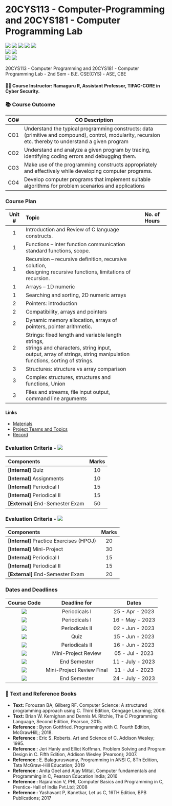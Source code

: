 # 20CYS113 - Computer-Programming and 20CYS181 - Computer Programming Lab 
![](https://img.shields.io/badge/Batch-22CYS-lightgreen) ![](https://img.shields.io/badge/UG-blue) ![](https://img.shields.io/badge/CP-20CYS113-blue)  ![](https://img.shields.io/badge/CPL-20CYS181-blue)
![](https://img.shields.io/badge/-HPOJ-brown) <br/>
![](https://img.shields.io/badge/Lecture-3-orange) ![](https://img.shields.io/badge/Credits-3-orange) <br/>
![](https://img.shields.io/badge/Practical-3-orange) ![](https://img.shields.io/badge/Credits-1-orange) 

20CYS113 - Computer Programming and 20CYS181 - Computer Programming Lab - 2nd Sem - B.E. CSE(CYS) - ASE, CBE

#### :teacher: Course Instructor:  Ramaguru R, Assistant Professor, TIFAC-CORE in Cyber Security.



### :books: Course Outcome

| CO#  | CO Description |
|------|----------------|
| CO1 | Understand the typical programming constructs: data (primitive and compound), control, modularity, recursion etc. thereby to understand a given program |
| CO2 | Understand and analyze a given program by tracing, identifying coding errors and debugging them. |
| CO3 | Make use of the programming constructs appropriately and effectively while developing computer programs. |
| CO4 | Develop computer programs that implement suitable algorithms for problem scenarios and applications |


### Course Plan

| Unit # | Topic | No. of Hours |
|:------:|:-------|:------------:|
|    1   | Introduction and Review of C language constructs. |   |
|    1   | Functions – inter function communication standard functions, scope. | | 
|    1   | Recursion – recursive definition, recursive solution, <br/> designing recursive functions, limitations of recursion.  | | 
|   1    | Arrays – 1D numeric    | |
|   1    | Searching and sorting, 2D numeric arrays | |
|   2    | Pointers: introduction |  |
|   2    | Compatibility, arrays and pointers |  |
|   2    | Dynamic memory allocation, arrays of pointers, pointer arithmetic. |
|   2    | Strings: fixed length and variable length strings, <br/> strings and characters, string input, <br/> output, array of strings, string manipulation functions, sorting of strings. | | 
|   3    | Structures: structure vs array comparison | |
|   3    | Complex structures, structures and functions, Union | |
|   3    | Files and streams, file input output, command line arguments | |

#### Links
- [Materials](Materials)
- [Project Teams and Topics](Projects.md)
- [Record](Record.md)

### Evaluation Criteria - ![](https://img.shields.io/badge/-20CYS113-blue)

| Components | Marks |
|:----------|:-----:|
| **[Internal]** Quiz | 10 |
| **[Internal]** Assignments | 10 |
| **[Internal]** Periodical I | 15 |
| **[Internal]** Periodical II | 15 |
| **[External]** End-Semester Exam | 50 |

### Evaluation Criteria - ![](https://img.shields.io/badge/-20CYS181-darkblue)

| Components | Marks |
|:----------|:-----:|
| **[Internal]** Practice Exercises (HPOJ) | 20 |
| **[Internal]** Mini-Project | 30 |
| **[Internal]** Periodical I | 15 |
| **[Internal]** Periodical II | 15 |
| **[External]** End-Semester Exam | 20 |

### Dates and Deadlines

| Course Code | Deadline for | Dates |
|:-----------:|:------------:|:-----:|
| ![](https://img.shields.io/badge/-20CYS113-blue) | Periodicals I | 25 - Apr - 2023 |
| ![](https://img.shields.io/badge/-20CYS181-darkblue) | Periodicals I | 16 - May - 2023 |
| ![](https://img.shields.io/badge/-20CYS113-blue) | Periodicals II | 02 - Jun - 2023 |
| ![](https://img.shields.io/badge/-20CYS113-blue) | Quiz | 15 - Jun - 2023 |
| ![](https://img.shields.io/badge/-20CYS181-darkblue) | Periodicals II | 16 - Jun - 2023 |
| ![](https://img.shields.io/badge/-20CYS181-darkblue) | Mini-Project Review | 05 - Jul - 2023 |
| ![](https://img.shields.io/badge/-20CYS181-darkblue) | End Semester | 11 - July - 2023 |
| ![](https://img.shields.io/badge/-20CYS181-darkblue) |  Mini-Project Review Final | 11 - Jul - 2023 |
| ![](https://img.shields.io/badge/-20CYS113-blue) | End Semester | 24 - July - 2023 |

### :green_book: Text and Reference Books
 - **Text:** Forouzan BA, Gilberg RF. Computer Science: A structured programming approach using C. Third Edition, Cengage Learning; 2006.
 - **Text:** Brian W. Kernighan and Dennis M. Ritchie, The C Programming Language, Second Edition, Pearson, 2015.
 - **Reference :** Byron Gottfried. Programming with C. Fourth Edition, McGrawHill,; 2018.
 - **Reference :** Eric S. Roberts. Art and Science of C. Addison Wesley; 1995.
 - **Reference :** Jeri Hanly and Elliot Koffman. Problem Solving and Program Design in C. Fifth Edition, Addison Wesley (Pearson); 2007.
 - **Reference :** E. Balaguruswamy, Programming in ANSI C, 8Th Edition, Tata McGraw-Hill Education; 2019 
 - **Reference :** Anita Goel and Ajay Mittal, Computer fundamentals and Programming in C, Pearson Education India; 2016
 - **Reference :** Rajaraman V, PHI, Computer Basics and Programming in C, Prentice-Hall of India Pvt.Ltd; 2008
 - **Reference :** Yashavant P, Kanetkar, Let us C, 16TH Edition, BPB Publications; 2017
